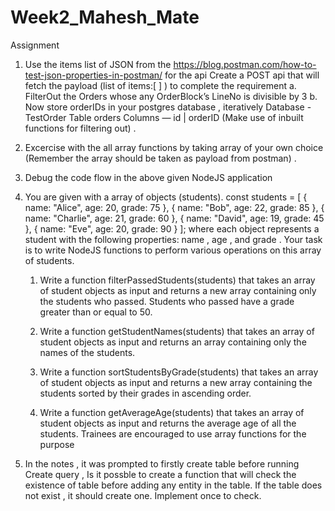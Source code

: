 # Week2_Mahesh_Mate

Assignment

1. Use the items list of JSON from the https://blog.postman.com/how-to-test-json-properties-in-postman/ for the api
Create a POST api that will fetch the payload (list of items:[ ] ) to complete the requirement
a. FilterOut the Orders whose any OrderBlock’s LineNo is divisible by 3
b. Now store orderIDs in your postgres database , iteratively
Database - TestOrder
Table orders
Columns — id | orderID
(Make use of inbuilt functions for filtering out)
.

2. Excercise with the all array functions by taking array of your own choice (Remember the array should be taken as payload from postman)
.

3. Debug the code flow in the above given NodeJS application 

4. You are given with a array of objects (students). 
const students = [
{ name: "Alice", age: 20, grade: 75 },
{ name: "Bob", age: 22, grade: 85 },
{ name: "Charlie", age: 21, grade: 60 },
{ name: "David", age: 19, grade: 45 },
{ name: "Eve", age: 20, grade: 90 }
];
where each object represents a student with the following properties: name , age , and grade . Your task is to write NodeJS functions to perform
various operations on this array of students.
   1. Write a function filterPassedStudents(students) that takes an array of student objects as input and returns a new array containing only the students
who passed. Students who passed have a grade greater than or equal to 50.

   2. Write a function getStudentNames(students) that takes an array of student objects as input and returns an array containing only the names of the
students.

   3. Write a function sortStudentsByGrade(students) that takes an array of student objects as input and returns a new array containing the students
sorted by their grades in ascending order.

   4. Write a function getAverageAge(students) that takes an array of student objects as input and returns the average age of all the students.
Trainees are encouraged to use array functions for the purpose 


5. In the notes , it was prompted to firstly create table before running Create query , Is it possble to create a function that will check the existence of
table before adding any entity in the table. If the table does not exist , it should create one. Implement once to check.
